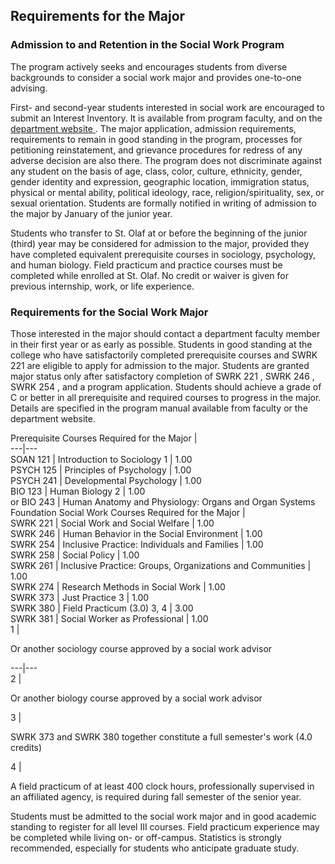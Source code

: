 ##  Requirements for the Major

###  Admission to and Retention in the Social Work Program

The program actively seeks and encourages students from diverse backgrounds to
consider a social work major and provides one-to-one advising.

First- and second-year students interested in social work are encouraged to
submit an Interest Inventory. It is available from program faculty, and on the
[ department website ](http://wp.stolaf.edu/socialwork/) . The major
application, admission requirements, requirements to remain in good standing
in the program, processes for petitioning reinstatement, and grievance
procedures for redress of any adverse decision are also there. The program
does not discriminate against any student on the basis of age, class, color,
culture, ethnicity, gender, gender identity and expression, geographic
location, immigration status, physical or mental ability, political ideology,
race, religion/spirituality, sex, or sexual orientation. Students are formally
notified in writing of admission to the major by January of the junior year.

Students who transfer to St. Olaf at or before the beginning of the junior
(third) year may be considered for admission to the major, provided they have
completed equivalent prerequisite courses in sociology, psychology, and human
biology. Field practicum and practice courses must be completed while enrolled
at St. Olaf. No credit or waiver is given for previous internship, work, or
life experience.

###  Requirements for the Social Work Major

Those interested in the major should contact a department faculty member in
their first year or as early as possible. Students in good standing at the
college who have satisfactorily completed prerequisite courses and  SWRK 221
are eligible to apply for admission to the major. Students are granted major
status only after satisfactory completion of  SWRK 221  ,  SWRK 246  ,  SWRK
254  , and a program application. Students should achieve a grade of C or
better in all prerequisite and required courses to progress in the major.
Details are specified in the program manual available from faculty or the
department website.

Prerequisite Courses Required for the Major  |  
---|---  
SOAN 121  |  Introduction to Sociology  1  |  1.00  
PSYCH 125  |  Principles of Psychology  |  1.00  
PSYCH 241  |  Developmental Psychology  |  1.00  
BIO 123  |  Human Biology  2  |  1.00  
or BIO 243  |  Human Anatomy and Physiology: Organs and Organ Systems  
Foundation Social Work Courses Required for the Major  |  
SWRK 221  |  Social Work and Social Welfare  |  1.00  
SWRK 246  |  Human Behavior in the Social Environment  |  1.00  
SWRK 254  |  Inclusive Practice: Individuals and Families  |  1.00  
SWRK 258  |  Social Policy  |  1.00  
SWRK 261  |  Inclusive Practice: Groups, Organizations and Communities  |
1.00  
SWRK 274  |  Research Methods in Social Work  |  1.00  
SWRK 373  |  Just Practice  3  |  1.00  
SWRK 380  |  Field Practicum (3.0)  3, 4  |  3.00  
SWRK 381  |  Social Worker as Professional  |  1.00  
1  |

Or another sociology course approved by a social work advisor  
  
---|---  
2  |

Or another biology course approved by a social work advisor  
  
3  |

SWRK 373  and  SWRK 380  together constitute a full semester's work (4.0
credits)  
  
4  |

A field practicum of at least 400 clock hours, professionally supervised in an
affiliated agency, is required during fall semester of the senior year.  
  
Students must be admitted to the social work major and in good academic
standing to register for all level III courses. Field practicum experience may
be completed while living on- or off-campus. Statistics is strongly
recommended, especially for students who anticipate graduate study.

